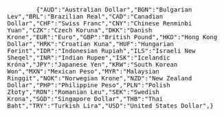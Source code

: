 <!DOCTYPE html>
<html>
<head>
<meta name="color-scheme" content="light dark"></head>
<body>
    <pre style="word-wrap: break-word; white-space: pre-wrap;">
        {"AUD":"Australian Dollar","BGN":"Bulgarian Lev","BRL":"Brazilian Real","CAD":"Canadian Dollar","CHF":"Swiss Franc","CNY":"Chinese Renminbi Yuan","CZK":"Czech Koruna","DKK":"Danish Krone","EUR":"Euro","GBP":"British Pound","HKD":"Hong Kong Dollar","HRK":"Croatian Kuna","HUF":"Hungarian Forint","IDR":"Indonesian Rupiah","ILS":"Israeli New Sheqel","INR":"Indian Rupee","ISK":"Icelandic Króna","JPY":"Japanese Yen","KRW":"South Korean Won","MXN":"Mexican Peso","MYR":"Malaysian Ringgit","NOK":"Norwegian Krone","NZD":"New Zealand Dollar","PHP":"Philippine Peso","PLN":"Polish Złoty","RON":"Romanian Leu","SEK":"Swedish Krona","SGD":"Singapore Dollar","THB":"Thai Baht","TRY":"Turkish Lira","USD":"United States Dollar",}
    </pre>
</body></html>

